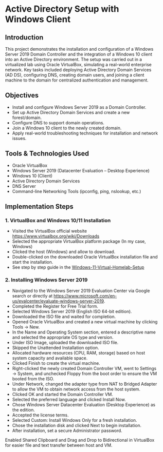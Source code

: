 # Active Directory Setup with Windows Client

## Introduction

This project demonstrates the installation and configuration of a Windows Server 2019 Domain Controller and the integration of a Windows 10 client into an Active Directory environment.
The setup was carried out in a virtualized lab using Oracle VirtualBox, simulating a real-world enterprise network.
Key tasks included deploying Active Directory Domain Services (AD DS), configuring DNS, creating domain users, and joining a client machine to the domain for centralized authentication and management.

## Objectives

- Install and configure Windows Server 2019 as a Domain Controller.
- Set up Active Directory Domain Services and create a new forest/domain.
- Configure DNS to support domain operations.
- Join a Windows 10 client to the newly created domain.
- Apply real-world troubleshooting techniques for installation and network issues.

## Tools & Technologies Used

- Oracle VirtualBox
- Windows Server 2019 (Datacenter Evaluation – Desktop Experience)
- Windows 10 (Client)
- Active Directory Domain Services
- DNS Server
- Command-line Networking Tools (ipconfig, ping, nslookup, etc.)

## Implementation Steps

### 1. VirtualBox and Windows 10/11 Installation
-	Visited the VirtualBox official website https://www.virtualbox.org/wiki/Downloads
-	Selected the appropriate VirtualBox platform package (In my case, Windows) 
-	Clicked the host (Windows) and allow to download.
-	Double-clicked on the downloaded Oracle VirtualBox installation file and start the installation.
-	See step by step guide in the [Windows-11-Virtual-Homelab-Setup](https://github.com/Judeorabueze/Windows-11-Virtual-Homelab-Setup)

### 2. Installing Windows Server 2019

- Navigated to the Windows Server 2019 Evaluation Center via Google search or directly at https://www.microsoft.com/en-us/evalcenter/evaluate-windows-server-2019.
- Completed the Register for Free Trial form.
- Selected Windows Server 2019 (English ISO 64-bit edition).
- Downloaded the ISO file and waited for completion.
- Opened Oracle VirtualBox and created a new virtual machine by clicking Tools → New.
- In the Name and Operating System section, entered a descriptive name and selected the appropriate OS type and version.
- Under ISO Image, uploaded the downloaded ISO file.
- Skipped the Unattended Installation option.
- Allocated hardware resources (CPU, RAM, storage) based on host system capacity and available space.
- Clicked Finish to create the virtual machine.
- Right-clicked the newly created Domain Controller VM, went to Settings → System, and unchecked Floppy from the boot order to ensure the VM booted from the ISO.
- Under Network, changed the adapter type from NAT to Bridged Adapter to allow the VM to obtain network access from the host system.
- Clicked OK and started the Domain Controller VM.
- Selected the preferred language and clicked Install Now.
- Chose Windows Server Datacenter Evaluation (Desktop Experience) as the edition.
- Accepted the license terms.
- Selected Custom: Install Windows Only for a fresh installation.
- Chose the installation disk and clicked Next to begin installation.
- After installation, set a secure Administrator password.

Enabled Shared Clipboard and Drag and Drop to Bidirectional in VirtualBox for easier file and text transfer between host and VM.
